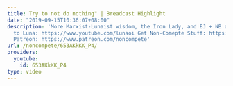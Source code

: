 ```yaml
---
title: Try to not do nothing" | Breadcast Highlight
date: "2019-09-15T10:36:07+08:00"
description: 'More Marxist-Lunaist wisdom, the Iron Lady, and EJ + NB are sick Subscribe
  to Luna: https://www.youtube.com/lunaoi Get Non-Comepte Stuff: https://www.non-compete.com/shop/
  Patreon: https://www.patreon.com/noncompete'
url: /noncompete/653AKkKK_P4/
providers:
  youtube:
    id: 653AKkKK_P4
type: video
---
```

